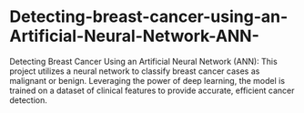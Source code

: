# Detecting-breast-cancer-using-an-Artificial-Neural-Network-ANN-
Detecting Breast Cancer Using an Artificial Neural Network (ANN): This project utilizes a neural network to classify breast cancer cases as malignant or benign. Leveraging the power of deep learning, the model is trained on a dataset of clinical features to provide accurate, efficient cancer detection.
